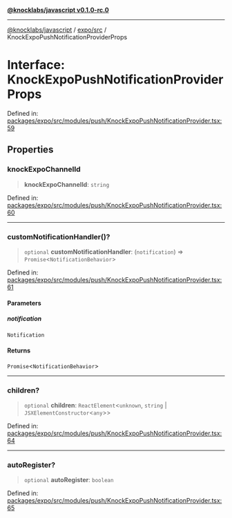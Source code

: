 [**@knocklabs/javascript v0.1.0-rc.0**](../../../README.md)

***

[@knocklabs/javascript](../../../modules.md) / [expo/src](../README.md) / KnockExpoPushNotificationProviderProps

# Interface: KnockExpoPushNotificationProviderProps

Defined in: [packages/expo/src/modules/push/KnockExpoPushNotificationProvider.tsx:59](https://github.com/knocklabs/javascript/blob/main/packages/expo/src/modules/push/KnockExpoPushNotificationProvider.tsx#L59)

## Properties

### knockExpoChannelId

> **knockExpoChannelId**: `string`

Defined in: [packages/expo/src/modules/push/KnockExpoPushNotificationProvider.tsx:60](https://github.com/knocklabs/javascript/blob/main/packages/expo/src/modules/push/KnockExpoPushNotificationProvider.tsx#L60)

***

### customNotificationHandler()?

> `optional` **customNotificationHandler**: (`notification`) => `Promise`\<`NotificationBehavior`\>

Defined in: [packages/expo/src/modules/push/KnockExpoPushNotificationProvider.tsx:61](https://github.com/knocklabs/javascript/blob/main/packages/expo/src/modules/push/KnockExpoPushNotificationProvider.tsx#L61)

#### Parameters

##### notification

`Notification`

#### Returns

`Promise`\<`NotificationBehavior`\>

***

### children?

> `optional` **children**: `ReactElement`\<`unknown`, `string` \| `JSXElementConstructor`\<`any`\>\>

Defined in: [packages/expo/src/modules/push/KnockExpoPushNotificationProvider.tsx:64](https://github.com/knocklabs/javascript/blob/main/packages/expo/src/modules/push/KnockExpoPushNotificationProvider.tsx#L64)

***

### autoRegister?

> `optional` **autoRegister**: `boolean`

Defined in: [packages/expo/src/modules/push/KnockExpoPushNotificationProvider.tsx:65](https://github.com/knocklabs/javascript/blob/main/packages/expo/src/modules/push/KnockExpoPushNotificationProvider.tsx#L65)
